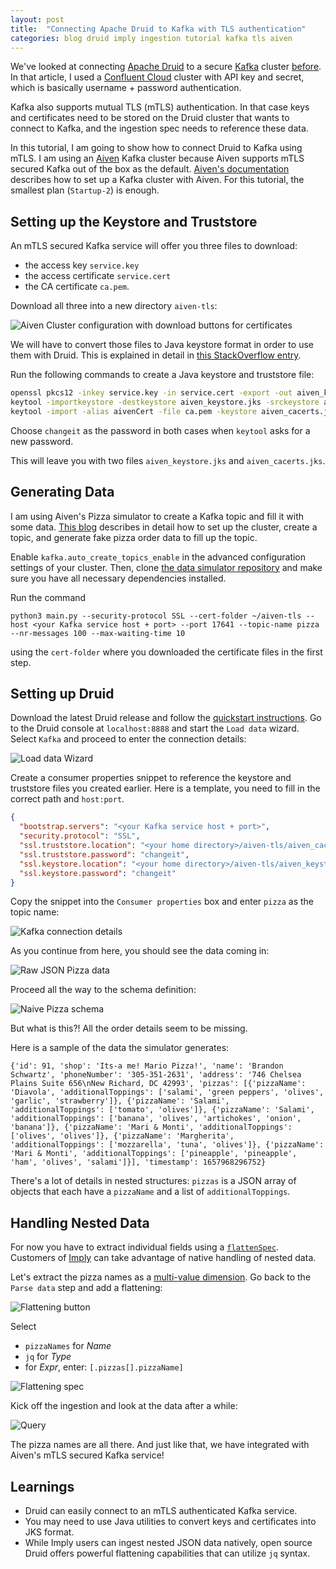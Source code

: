 ```yaml
---
layout: post
title:  "Connecting Apache Druid to Kafka with TLS authentication"
categories: blog druid imply ingestion tutorial kafka tls aiven
---
```


We've looked at connecting [Apache Druid](https://druid.apache.org/) to a secure [Kafka](https://kafka.apache.org/) cluster [before](/2021/10/19/reading-avro-streams-from-confluent-cloud-into-druid/). In that article, I used a [Confluent Cloud](https://confluent.cloud/) cluster with API key and secret, which is basically username + password authentication.

Kafka also supports mutual TLS (mTLS) authentication. In that case keys and certificates need to be stored on the Druid cluster that wants to connect to Kafka, and the ingestion spec needs to reference these data.

In this tutorial, I am going to show how to connect Druid to Kafka using mTLS. I am using an [Aiven](https://aiven.io/) Kafka cluster because Aiven supports mTLS secured Kafka out of the box as the default. [Aiven's documentation](https://developer.aiven.io/docs/products/kafka/getting-started.html) describes how to set up a Kafka cluster with Aiven. For this tutorial, the smallest plan (`Startup-2`) is enough.

## Setting up the Keystore and Truststore

An mTLS secured Kafka service will offer you three files to download:

- the access key `service.key`
- the access certificate `service.cert`
- the CA certificate `ca.pem`.

Download all three into a new directory `aiven-tls`:

![Aiven Cluster configuration with download buttons for certificates](/assets/2022-07-16-01.jpg)

We will have to convert those files to Java keystore format in order to use them with Druid. This is explained in detail in [this StackOverflow entry](https://stackoverflow.com/questions/45711911/add-certificates-to-key-store-and-trust-store).

Run the following commands to create a Java keystore and truststore file:

```bash
openssl pkcs12 -inkey service.key -in service.cert -export -out aiven_keystore.p12 -certfile ca.pem
keytool -importkeystore -destkeystore aiven_keystore.jks -srckeystore aiven_keystore.p12 -srcstoretype pkcs12
keytool -import -alias aivenCert -file ca.pem -keystore aiven_cacerts.jks 
```

Choose `changeit` as the password in both cases when `keytool` asks for a new password. 

This will leave you with two files `aiven_keystore.jks` and `aiven_cacerts.jks`.

## Generating Data

I am using Aiven's Pizza simulator to create a Kafka topic and fill it with some data. [This blog](https://aiven.io/blog/create-your-own-data-stream-for-kafka-with-python-and-faker) describes in detail how to set up the cluster, create a topic, and generate fake pizza order data to fill up the topic.

Enable `kafka.auto_create_topics_enable` in the advanced configuration settings of your cluster. Then, clone [the data simulator repository](https://github.com/aiven/python-fake-data-producer-for-apache-kafka) and make sure you have all necessary dependencies installed.

Run the command

```
python3 main.py --security-protocol SSL --cert-folder ~/aiven-tls --host <your Kafka service host + port> --port 17641 --topic-name pizza --nr-messages 100 --max-waiting-time 10
```

using the `cert-folder` where you downloaded the certificate files in the first step.

## Setting up Druid

Download the latest Druid release and follow the [quickstart instructions](https://druid.apache.org/docs/latest/tutorials/index.html). Go to the Druid console at `localhost:8888` and start the `Load data` wizard. Select `Kafka` and proceed to enter the connection details:

![Load data Wizard](/assets/2022-07-16-02.jpg)

Create a consumer properties snippet to reference the keystore and truststore files you created earlier. Here is a template, you need to fill in the correct path and `host:port`.

```json
{
  "bootstrap.servers": "<your Kafka service host + port>",
  "security.protocol": "SSL",
  "ssl.truststore.location": "<your home directory>/aiven-tls/aiven_cacerts.jks",
  "ssl.truststore.password": "changeit",
  "ssl.keystore.location": "<your home directory>/aiven-tls/aiven_keystore.jks",
  "ssl.keystore.password": "changeit"
}
```

Copy the snippet into the `Consumer properties` box and enter `pizza` as the topic name:

![Kafka connection details](/assets/2022-07-16-03.jpg)

As you continue from here, you should see the data coming in:

![Raw JSON Pizza data](/assets/2022-07-16-04.jpg)

Proceed all the way to the schema definition:

![Naive Pizza schema](/assets/2022-07-16-05.jpg)

But what is this?! All the order details seem to be missing.

Here is a sample of the data the simulator generates:

```
{'id': 91, 'shop': 'Its-a me! Mario Pizza!', 'name': 'Brandon Schwartz', 'phoneNumber': '305-351-2631', 'address': '746 Chelsea Plains Suite 656\nNew Richard, DC 42993', 'pizzas': [{'pizzaName': 'Diavola', 'additionalToppings': ['salami', 'green peppers', 'olives', 'garlic', 'strawberry']}, {'pizzaName': 'Salami', 'additionalToppings': ['tomato', 'olives']}, {'pizzaName': 'Salami', 'additionalToppings': ['banana', 'olives', 'artichokes', 'onion', 'banana']}, {'pizzaName': 'Mari & Monti', 'additionalToppings': ['olives', 'olives']}, {'pizzaName': 'Margherita', 'additionalToppings': ['mozzarella', 'tuna', 'olives']}, {'pizzaName': 'Mari & Monti', 'additionalToppings': ['pineapple', 'pineapple', 'ham', 'olives', 'salami']}], 'timestamp': 1657968296752}
```

There's a lot of details in nested structures: `pizzas` is a JSON array of objects that each have a `pizzaName` and a list of `additionalToppings`.

## Handling Nested Data

For now you have to extract individual fields using a [`flattenSpec`](https://druid.apache.org/docs/0.23.0/ingestion/data-formats.html#flattenspec). Customers of [Imply](https://imply.io/) can take advantage of native handling of nested data.

Let's extract the pizza names as a [multi-value dimension](/2021/08/07/multivalue-dimensions-in-apache-druid-part-1/). Go back to the `Parse data` step and add a flattening:

![Flattening button](/assets/2022-07-16-06.jpg)

Select
- `pizzaNames` for _Name_
- `jq` for _Type_
- for _Expr_, enter: `[.pizzas[].pizzaName]`

![Flattening spec](/assets/2022-07-16-07.jpg)

Kick off the ingestion and look at the data after a while:

![Query](/assets/2022-07-16-08.jpg)

The pizza names are all there. And just like that, we have integrated with Aiven's mTLS secured Kafka service!

## Learnings

- Druid can easily connect to an mTLS authenticated Kafka service.
- You may need to use Java utilities to convert keys and certificates into JKS format.
- While Imply users can ingest nested JSON data natively, open source Druid offers powerful flattening capabilities that can utilize `jq` syntax.
